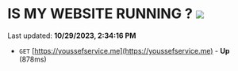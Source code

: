# IS MY WEBSITE RUNNING ? [![](https://img.shields.io/static/v1?label=Sponsor&message=%E2%9D%A4&logo=GitHub&color=%23fe8e86)](https://github.com/sponsors/<username>)

Last updated: **10/29/2023, 2:34:16 PM**

- `GET` [https://youssefservice.me](https://youssefservice.me) - **Up** (878ms)
